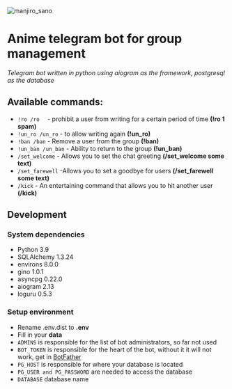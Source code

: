 ![manjiro_sano](https://w.wallhaven.cc/full/v9/wallhaven-v9ze1m.jpg)
# Anime telegram bot for group management
*Telegram bot written in python using aiogram as the framework, postgresql as the database*
## Available commands:
* <code>!ro /ro <time> <reason></code> - prohibit a user from writing for a certain period of time <b>(!ro 1 spam)</b>
* <code>!un_ro /un_ro</code> - to allow writing again <b>(!un_ro)</b>
* <code>!ban /ban</code> - Remove a user from the group <b>(!ban)</b>
* <code>!un_ban /un_ban</code> - Ability to return to the group <b>(!un_ban)</b>
* <code>/set_welcome</code> - Allows you to set the chat greeting <b>(/set_welcome some text)</b>
* <code>/set_farewell</code> -Allows you to set a goodbye for users <b>(/set_farewell some text)</b>
* <code>/kick</code> - An entertaining command that allows you to hit another user <b>(/kick)</b>
## Development
### System dependencies
* Python 3.9
* SQLAlchemy 1.3.24
* environs 8.0.0
* gino 1.0.1
* asyncpg 0.22.0
* aiogram 2.13
* loguru 0.5.3
### Setup environment
* Rename .env.dist to <b>.env</b>
* Fill in your <b>data</b>
* <code>ADMINS</code> is responsible for the list of bot administrators, so far not used
* <code>BOT_TOKEN</code> is responsible for the heart of the bot, without it it will not work, get in [BotFather](https://t.me/BotFather)
* <code>PG_HOST</code> is responsible for where your database is located
* <code>PG_USER and PG_PASSWORD</code> are needed to access the database
* <code>DATABASE</code> database name
